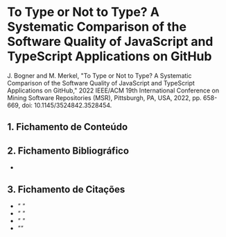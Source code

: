 # To Type or Not to Type? A Systematic Comparison of the Software Quality of JavaScript and TypeScript Applications on GitHub

J. Bogner and M. Merkel, "To Type or Not to Type? A Systematic Comparison of the Software Quality of JavaScript and TypeScript Applications on GitHub," 2022 IEEE/ACM 19th International Conference on Mining Software Repositories (MSR), Pittsburgh, PA, USA, 2022, pp. 658-669, doi: 10.1145/3524842.3528454.

## 1. Fichamento de Conteúdo



## 2. Fichamento Bibliográfico 
* 
  
## 3. Fichamento de Citações 

* _" "_
* _" "_
* _" "_
* _""_
